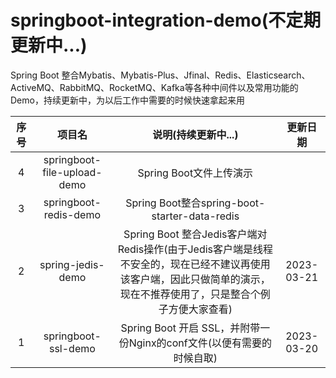# springboot-integration-demo(不定期更新中...)
Spring Boot 整合Mybatis、Mybatis-Plus、Jfinal、Redis、Elasticsearch、ActiveMQ、RabbitMQ、RocketMQ、Kafka等各种中间件以及常用功能的Demo，持续更新中，为以后工作中需要的时候快速拿起来用



| 序号  |             项目名             |                                           说明(持续更新中...)                                            |    更新日期    |
|:---:|:---------------------------:|:-------------------------------------------------------------------------------------------------:|:----------:|
|  4  | springboot-file-upload-demo |                                         Spring Boot文件上传演示                                         ||
|  3  |    springboot-redis-demo    |                            Spring Boot整合spring-boot-starter-data-redis                            ||
|  2  |      spring-jedis-demo      | Spring Boot 整合Jedis客户端对Redis操作(由于Jedis客户端是线程不安全的，现在已经不建议再使用该客户端，因此只做简单的演示，现在不推荐使用了，只是整合个例子方便大家查看) | 2023-03-21 |
|  1  |     springboot-ssl-demo     |                         Spring Boot 开启 SSL，并附带一份Nginx的conf文件(以便有需要的时候自取)                          | 2023-03-20 |



